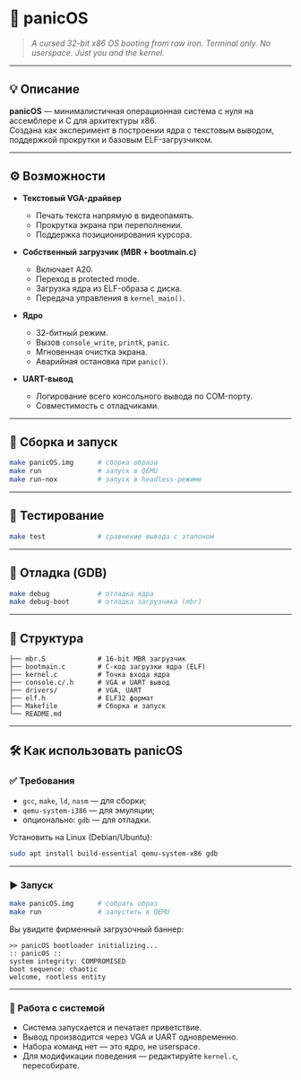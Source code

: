 # 🧨 panicOS

> _A cursed 32-bit x86 OS booting from raw iron. Terminal only. No userspace. Just you and the kernel._

---

## 💡 Описание

**panicOS** — минималистичная операционная система с нуля на ассемблере и C для архитектуры x86.  
Создана как эксперимент в построении ядра с текстовым выводом, поддержкой прокрутки и базовым ELF-загрузчиком.

---

## ⚙️ Возможности

- **Текстовый VGA-драйвер**
  - Печать текста напрямую в видеопамять.
  - Прокрутка экрана при переполнении.
  - Поддержка позиционирования курсора.

- **Собственный загрузчик (MBR + bootmain.c)**
  - Включает A20.
  - Переход в protected mode.
  - Загрузка ядра из ELF-образа с диска.
  - Передача управления в `kernel_main()`.

- **Ядро**
  - 32-битный режим.
  - Вызов `console_write`, `printk`, `panic`.
  - Мгновенная очистка экрана.
  - Аварийная остановка при `panic()`.

- **UART-вывод**
  - Логирование всего консольного вывода по COM-порту.
  - Совместимость с отладчиками.

---

## 🚀 Сборка и запуск

```sh
make panicOS.img      # сборка образа
make run              # запуск в QEMU
make run-nox          # запуск в headless-режиме
```

---

## 🧪 Тестирование

```sh
make test             # сравнение вывода с эталоном
```

---

## 🐛 Отладка (GDB)

```sh
make debug            # отладка ядра
make debug-boot       # отладка загрузчика (mbr)
```

---

## 📁 Структура

```
├── mbr.S             # 16-bit MBR загрузчик
├── bootmain.c        # C-код загрузки ядра (ELF)
├── kernel.c          # Точка входа ядра
├── console.c/.h      # VGA и UART вывод
├── drivers/          # VGA, UART
├── elf.h             # ELF32 формат
├── Makefile          # Сборка и запуск
└── README.md
```

---

## 🛠 Как использовать panicOS

### ✅ Требования

- `gcc`, `make`, `ld`, `nasm` — для сборки;
- `qemu-system-i386` — для эмуляции;
- опционально: `gdb` — для отладки.

Установить на Linux (Debian/Ubuntu):

```sh
sudo apt install build-essential qemu-system-x86 gdb
```

---

### ▶️ Запуск

```sh
make panicOS.img      # собрать образ
make run              # запустить в QEMU
```

Вы увидите фирменный загрузочный баннер:

```
>> panicOS bootloader initializing...
:: panicOS ::
system integrity: COMPROMISED
boot sequence: chaotic
welcome, rootless entity
```

---

### 💬 Работа с системой

- Система запускается и печатает приветствие.
- Вывод производится через VGA и UART одновременно.
- Набора команд нет — это ядро, не userspace.
- Для модификации поведения — редактируйте `kernel.c`, пересобирате.

